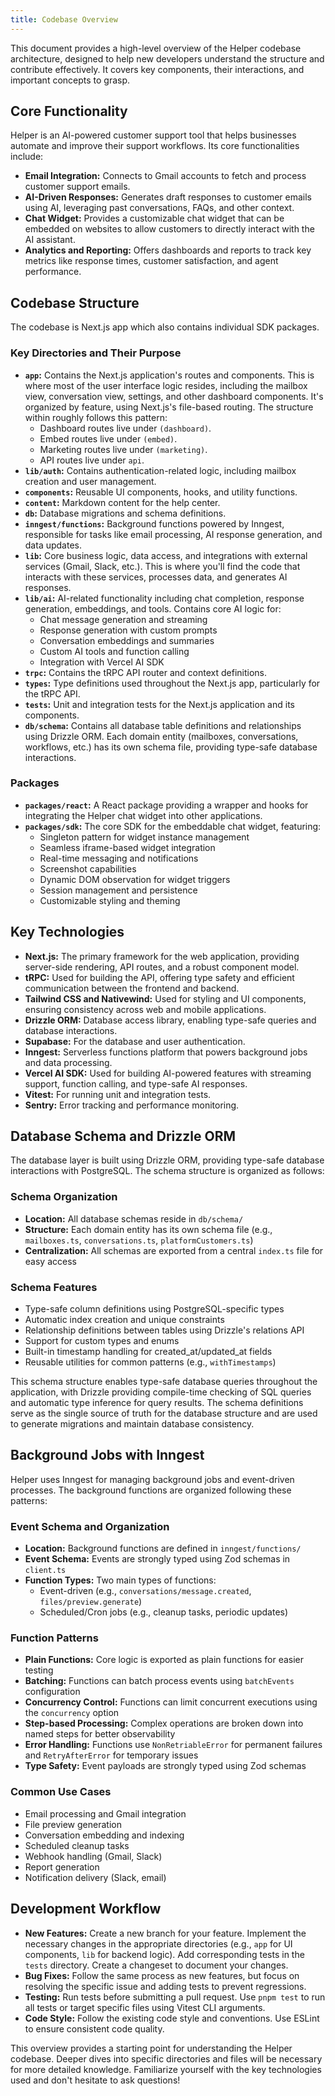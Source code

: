 ```yaml
---
title: Codebase Overview
---
```


This document provides a high-level overview of the Helper codebase architecture, designed to help new developers understand the structure and contribute effectively. It covers key components, their interactions, and important concepts to grasp.

## Core Functionality

Helper is an AI-powered customer support tool that helps businesses automate and improve their support workflows. Its core functionalities include:

- **Email Integration:** Connects to Gmail accounts to fetch and process customer support emails.
- **AI-Driven Responses:** Generates draft responses to customer emails using AI, leveraging past conversations, FAQs, and other context.
- **Chat Widget:** Provides a customizable chat widget that can be embedded on websites to allow customers to directly interact with the AI assistant.
- **Analytics and Reporting:** Offers dashboards and reports to track key metrics like response times, customer satisfaction, and agent performance.

## Codebase Structure

The codebase is Next.js app which also contains individual SDK packages.

### Key Directories and Their Purpose

- **`app`:** Contains the Next.js application's routes and components. This is where most of the user interface logic resides, including the mailbox view, conversation view, settings, and other dashboard components. It's organized by feature, using Next.js's file-based routing. The structure within roughly follows this pattern:
  - Dashboard routes live under `(dashboard)`.
  - Embed routes live under `(embed)`.
  - Marketing routes live under `(marketing)`.
  - API routes live under `api`.
- **`lib/auth`:** Contains authentication-related logic, including mailbox creation and user management.
- **`components`:** Reusable UI components, hooks, and utility functions.
- **`content`:** Markdown content for the help center.
- **`db`:** Database migrations and schema definitions.
- **`inngest/functions`:** Background functions powered by Inngest, responsible for tasks like email processing, AI response generation, and data updates.
- **`lib`:** Core business logic, data access, and integrations with external services (Gmail, Slack, etc.). This is where you'll find the code that interacts with these services, processes data, and generates AI responses.
- **`lib/ai`:** AI-related functionality including chat completion, response generation, embeddings, and tools. Contains core AI logic for:
  - Chat message generation and streaming
  - Response generation with custom prompts
  - Conversation embeddings and summaries
  - Custom AI tools and function calling
  - Integration with Vercel AI SDK
- **`trpc`:** Contains the tRPC API router and context definitions.
- **`types`:** Type definitions used throughout the Next.js app, particularly for the tRPC API.
- **`tests`:** Unit and integration tests for the Next.js application and its components.
- **`db/schema`:** Contains all database table definitions and relationships using Drizzle ORM. Each domain entity (mailboxes, conversations, workflows, etc.) has its own schema file, providing type-safe database interactions.

### Packages

- **`packages/react`:** A React package providing a wrapper and hooks for integrating the Helper chat widget into other applications.
- **`packages/sdk`:** The core SDK for the embeddable chat widget, featuring:
  - Singleton pattern for widget instance management
  - Seamless iframe-based widget integration
  - Real-time messaging and notifications
  - Screenshot capabilities
  - Dynamic DOM observation for widget triggers
  - Session management and persistence
  - Customizable styling and theming

## Key Technologies

- **Next.js:** The primary framework for the web application, providing server-side rendering, API routes, and a robust component model.
- **tRPC:** Used for building the API, offering type safety and efficient communication between the frontend and backend.
- **Tailwind CSS and Nativewind:** Used for styling and UI components, ensuring consistency across web and mobile applications.
- **Drizzle ORM:** Database access library, enabling type-safe queries and database interactions.
- **Supabase:** For the database and user authentication.
- **Inngest:** Serverless functions platform that powers background jobs and data processing.
- **Vercel AI SDK:** Used for building AI-powered features with streaming support, function calling, and type-safe AI responses.
- **Vitest:** For running unit and integration tests.
- **Sentry:** Error tracking and performance monitoring.

## Database Schema and Drizzle ORM

The database layer is built using Drizzle ORM, providing type-safe database interactions with PostgreSQL. The schema structure is organized as follows:

### Schema Organization

- **Location:** All database schemas reside in `db/schema/`
- **Structure:** Each domain entity has its own schema file (e.g., `mailboxes.ts`, `conversations.ts`, `platformCustomers.ts`)
- **Centralization:** All schemas are exported from a central `index.ts` file for easy access

### Schema Features

- Type-safe column definitions using PostgreSQL-specific types
- Automatic index creation and unique constraints
- Relationship definitions between tables using Drizzle's relations API
- Support for custom types and enums
- Built-in timestamp handling for created_at/updated_at fields
- Reusable utilities for common patterns (e.g., `withTimestamps`)

This schema structure enables type-safe database queries throughout the application, with Drizzle providing compile-time checking of SQL queries and automatic type inference for query results. The schema definitions serve as the single source of truth for the database structure and are used to generate migrations and maintain database consistency.

## Background Jobs with Inngest

Helper uses Inngest for managing background jobs and event-driven processes. The background functions are organized following these patterns:

### Event Schema and Organization

- **Location:** Background functions are defined in `inngest/functions/`
- **Event Schema:** Events are strongly typed using Zod schemas in `client.ts`
- **Function Types:** Two main types of functions:
  - Event-driven (e.g., `conversations/message.created`, `files/preview.generate`)
  - Scheduled/Cron jobs (e.g., cleanup tasks, periodic updates)

### Function Patterns

- **Plain Functions:** Core logic is exported as plain functions for easier testing
- **Batching:** Functions can batch process events using `batchEvents` configuration
- **Concurrency Control:** Functions can limit concurrent executions using the `concurrency` option
- **Step-based Processing:** Complex operations are broken down into named steps for better observability
- **Error Handling:** Functions use `NonRetriableError` for permanent failures and `RetryAfterError` for temporary issues
- **Type Safety:** Event payloads are strongly typed using Zod schemas

### Common Use Cases

- Email processing and Gmail integration
- File preview generation
- Conversation embedding and indexing
- Scheduled cleanup tasks
- Webhook handling (Gmail, Slack)
- Report generation
- Notification delivery (Slack, email)

## Development Workflow

- **New Features:** Create a new branch for your feature. Implement the necessary changes in the appropriate directories (e.g., `app` for UI components, `lib` for backend logic). Add corresponding tests in the `tests` directory. Create a changeset to document your changes.
- **Bug Fixes:** Follow the same process as new features, but focus on resolving the specific issue and adding tests to prevent regressions.
- **Testing:** Run tests before submitting a pull request. Use `pnpm test` to run all tests or target specific files using Vitest CLI arguments.
- **Code Style:** Follow the existing code style and conventions. Use ESLint to ensure consistent code quality.

This overview provides a starting point for understanding the Helper codebase. Deeper dives into specific directories and files will be necessary for more detailed knowledge. Familiarize yourself with the key technologies used and don't hesitate to ask questions!
